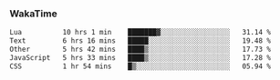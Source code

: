 ### WakaTime

<!--START_SECTION:waka-->

```txt
Lua          10 hrs 1 min    ███████▓░░░░░░░░░░░░░░░░░   31.14 %
Text         6 hrs 16 mins   █████░░░░░░░░░░░░░░░░░░░░   19.48 %
Other        5 hrs 42 mins   ████▒░░░░░░░░░░░░░░░░░░░░   17.73 %
JavaScript   5 hrs 33 mins   ████▒░░░░░░░░░░░░░░░░░░░░   17.28 %
CSS          1 hr 54 mins    █▒░░░░░░░░░░░░░░░░░░░░░░░   05.94 %
```

<!--END_SECTION:waka-->
